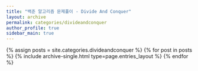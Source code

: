 ```yaml
---
title: "백준 알고리즘 문제풀이 - Divide And Conquer"
layout: archive
permalink: categories/divideandconquer
author_profile: true
sidebar_main: true
---
```



{% assign posts = site.categories.divideandconquer %}
{% for post in posts %} {% include archive-single.html type=page.entries_layout %} {% endfor %}